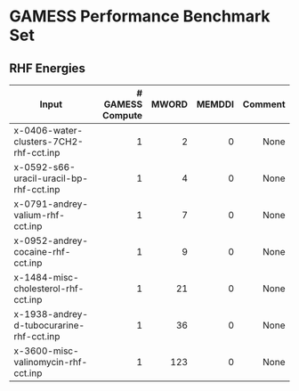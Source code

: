 # GAMESS Performance Benchmark Set

## RHF Energies

|Input|# GAMESS Compute|MWORD|MEMDDI|Comment|
|-----|----------------:|-----:|------:|-------:|
|x-0406-water-clusters-7CH2-rhf-cct.inp|1|2|0|None|
|x-0592-s66-uracil-uracil-bp-rhf-cct.inp|1|4|0|None|
|x-0791-andrey-valium-rhf-cct.inp|1|7|0|None|
|x-0952-andrey-cocaine-rhf-cct.inp|1|9|0|None|
|x-1484-misc-cholesterol-rhf-cct.inp|1|21|0|None|
|x-1938-andrey-d-tubocurarine-rhf-cct.inp|1|36|0|None|
|x-3600-misc-valinomycin-rhf-cct.inp|1|123|0|None|
